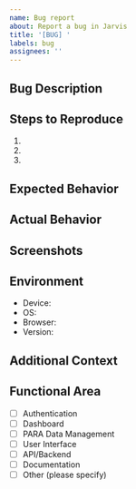 ```yaml
---
name: Bug report
about: Report a bug in Jarvis
title: '[BUG] '
labels: bug
assignees: ''
---
```


## Bug Description
<!-- A clear and concise description of the bug -->

## Steps to Reproduce
1. <!-- First step -->
2. <!-- Second step -->
3. <!-- And so on... -->

## Expected Behavior
<!-- What you expected to happen -->

## Actual Behavior
<!-- What actually happened -->

## Screenshots
<!-- If applicable, add screenshots to help explain the problem -->

## Environment
- Device: <!-- [e.g. Desktop, iPhone 12] -->
- OS: <!-- [e.g. Windows 10, iOS 14] -->
- Browser: <!-- [e.g. Chrome 90, Safari 14] -->
- Version: <!-- [e.g. v0.1.0] -->

## Additional Context
<!-- Add any other context about the problem here -->

## Functional Area
<!-- Select the functional area this relates to -->
- [ ] Authentication
- [ ] Dashboard
- [ ] PARA Data Management
- [ ] User Interface
- [ ] API/Backend
- [ ] Documentation
- [ ] Other (please specify)
